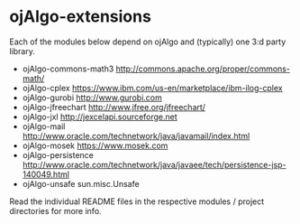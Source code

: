 # ojAlgo-extensions

Each of the modules below depend on ojAlgo and (typically) one 3:d party library.

* ojAlgo-commons-math3 http://commons.apache.org/proper/commons-math/
* ojAlgo-cplex https://www.ibm.com/us-en/marketplace/ibm-ilog-cplex
* ojAlgo-gurobi http://www.gurobi.com
* ojAlgo-jfreechart http://www.jfree.org/jfreechart/
* ojAlgo-jxl http://jexcelapi.sourceforge.net
* ojAlgo-mail http://www.oracle.com/technetwork/java/javamail/index.html
* ojAlgo-mosek https://www.mosek.com
* ojAlgo-persistence http://www.oracle.com/technetwork/java/javaee/tech/persistence-jsp-140049.html
* ojAlgo-unsafe sun.misc.Unsafe

Read the individual README files in the respective modules / project directories for more info.
